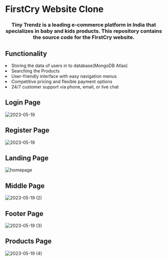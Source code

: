 # FirstCry Website Clone
<h3 style="text-align: center;" >Tiny Trendz is a leading e-commerce platform in India that specializes in baby and kids products. This repository contains the source code for the FirstCry website.</h3>

<h2>Functionality</h2>
<li>Storing the data of users in to database(MongoDB Atlas)</li>
<li>Searching the Products</li>
<li>User-friendly interface with easy navigation menus</li>
<li>Competitive pricing and flexible payment options</li>
<li>24/7 customer support via phone, email, or live chat</li>

<h2>Login Page</h2>



![2023-05-19](https://github.com/omkar231098/vestal-branch-2641/assets/109202596/e4c5ccc4-b711-4966-8168-b6113b871a9c)

<h2>Register Page</h2>




![2023-05-19](https://github.com/omkar231098/vestal-branch-2641/assets/109202596/0f40f7dc-19ae-4694-9d3f-bc20ccfad3cc)



<h2>Landing Page</h2>

![homepage](https://user-images.githubusercontent.com/109202596/235319224-05b1fc36-41db-4531-8b50-582c52a952e1.png)

<h2>Middle Page</h2>


![2023-05-19 (2)](https://github.com/omkar231098/vestal-branch-2641/assets/109202596/be6523d8-83f4-4e9e-a6be-68ca6582f24f)



<h2>Footer Page</h2>



![2023-05-19 (3)](https://github.com/omkar231098/vestal-branch-2641/assets/109202596/4e074a11-baf7-48c9-84da-346bb2e3e263)


<h2>Products Page</h2>





![2023-05-19 (4)](https://github.com/omkar231098/vestal-branch-2641/assets/109202596/530a943b-dae3-404d-a93b-a3c83ee62d7d)









